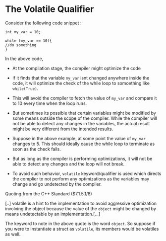# The Volatile Qualifier

Consider the following code snippet :
```
int my_var = 10;

while (my_var == 10){
//do something
}

```

In the above code, 
* At the compilation stage, the compiler might optimize the code
* If it finds that the variable `my_var` isnt changed anywhere inside the code, it will optimize the check of the while loop to somoething like `while(True)`. 
* This will avoid the compiler to fetch the value of `my_var` and compare it to 10 every time when the loop runs.

* But sometimes its possible that certain variables might be modified by some means outside the scope of the compiler. While the compiler will not be able to detect any changes
in the variables, the actual result might be very different from the intended results.
* Suppose in the above example, at some point the value of `my_var` changes to 5. This should ideally cause the while loop to terminate as soon as the check fails.
* But as long as the compiler is performing optimizations, it will not be able to detect any changes and the loop will not break.
* To avoid such behavior, `volatile` keyword/qualifier is used which directs the complier to not perform any optimizations as the variables may change and go undetected by 
the compiler.

Quoting from the C++ Standard ($7.1.5.1/8)

[..] volatile is a hint to the implementation to avoid aggressive optimization involving the object because the value of the `object` might be changed by means 
undetectable by an implementation.[...]

The keyword to note in the above quote is the word `object`. So suppose if you were to instantiate a struct as `volatile`, its members would be volatiles as well.
